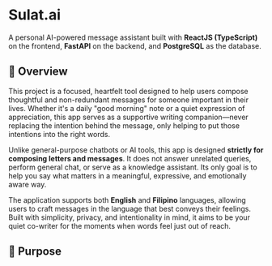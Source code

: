 # Sulat.ai

A personal AI-powered message assistant built with **ReactJS (TypeScript)** on the frontend, **FastAPI** on the backend, and **PostgreSQL** as the database.

## 📖 Overview

This project is a focused, heartfelt tool designed to help users compose thoughtful and non-redundant messages for someone important in their lives. Whether it's a daily "good morning" note or a quiet expression of appreciation, this app serves as a supportive writing companion—never replacing the intention behind the message, only helping to put those intentions into the right words.

Unlike general-purpose chatbots or AI tools, this app is designed **strictly for composing letters and messages**. It does not answer unrelated queries, perform general chat, or serve as a knowledge assistant. Its only goal is to help you say what matters in a meaningful, expressive, and emotionally aware way.

The application supports both **English** and **Filipino** languages, allowing users to craft messages in the language that best conveys their feelings. Built with simplicity, privacy, and intentionality in mind, it aims to be your quiet co-writer for the moments when words feel just out of reach.

## 🎯 Purpose